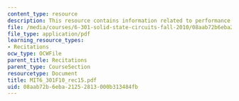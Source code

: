 ```yaml
---
content_type: resource
description: This resource contains information related to performance metrics.
file: /media/courses/6-301-solid-state-circuits-fall-2010/08aab72b6eba21252813000b313484fb_MIT6_301F10_rec15.pdf
file_type: application/pdf
learning_resource_types:
- Recitations
ocw_type: OCWFile
parent_title: Recitations
parent_type: CourseSection
resourcetype: Document
title: MIT6_301F10_rec15.pdf
uid: 08aab72b-6eba-2125-2813-000b313484fb
---
```

